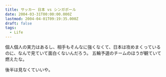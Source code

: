 ```yaml
---
title: サッカー 日本 vs シンガポール
date: 2004-03-31T00:00:00.000Z
lastmod: 2004-04-01T09:19:35.000Z
draft: false
tags:
  - Life
---
```


個人個人の実力はあるし、相手もそんなに強くなくて、日本は攻めまくっているのに、なんで見ていて面白くないんだろう。 五輪予選のチームのほうが観ていて燃えたな。

後半は見なくていいや。
